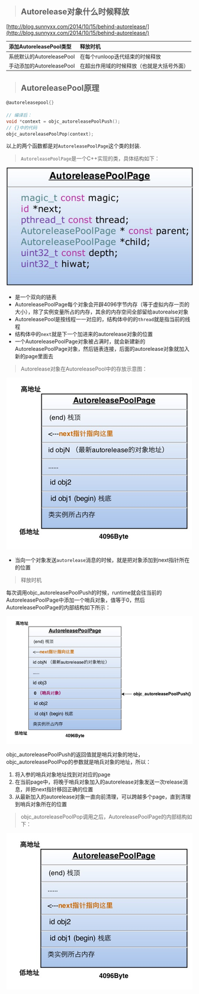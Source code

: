 > ## Autorelease对象什么时候释放

[http://blog.sunnyxx.com/2014/10/15/behind-autorelease/](http://blog.sunnyxx.com/2014/10/15/behind-autorelease/)

| 添加AutoreleasePool类型 | 释放时机 |
| :--- | :--- |
| 系统默认的AutoreleasePool | 在每个runloop迭代结束的时候释放 |
| 手动添加的AutoreleasePool | 在超出作用域的时候释放（也就是大括号外面） |

> ## AutoreleasePool原理

```objectivec
@autoreleasepool{}

// 编译后：
void *context = objc_autoreleasePoolPush();
// {}中的代码
objc_autoreleasePoolPop(context);
```

以上的两个函数都是对`AutoreleasePoolPage`这个类的封装.

> `AutoreleasePoolPage`是一个C++实现的类，具体结构如下：

![](/assets/import_2019030501.png)

* 是一个双向的链表
* AutoreleasePoolPage每个对象会开辟4096字节内存（等于虚拟内存一页的大小），除了实例变量所占的内存，其余的内存空间全部留给autorealse对象
* AutoreleasePool是按线程一一对应的，结构体中的的`thread`就是指当前的线程
* 结构体中的`next`就是下一个加进来的autorelease对象的位置
* 一个AutoreleasePoolPage对象被占满时，就会新建新的AutoreleasePoolPage对象，然后链表连接，后面的autorelease对象就加入新的page里面去

> Autorelease对象在AutoreleasePool中的存放示意图：

![](/assets/import2019030502.png)

* 当向一个对象发送`autorelease`消息的时候，就是把对象添加到next指针所在的位置

> 释放时机

每次调用objc\_autoreleasePoolPush的时候，runtime就会往当前的AutoreleasePoolPage中添加一个哨兵对象，值等于0，然后AutoreleasePoolPage的内部结构如下所示：

![](/assets/import2019030503.png)

objc\_autoreleasePoolPush的返回值就是哨兵对象的地址，objc\_autoreleasePoolPop的参数就是哨兵对象的地址，所以：

1. 将入参的哨兵对象地址找到对对应的page
2. 在当前page中，将晚于哨兵对象加入的autorelease对象发送一次release消息，并把next指针移回正确的位置
3. 从最新加入的autorelease对象一直向前清理，可以跨越多个page，直到清理到哨兵对象所在的位置

> objc\_autoreleasePoolPop调用之后，AutoreleasePoolPage的内部结构如下：

![](/assets/import2019030504.png)





